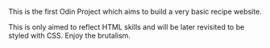 This is the first Odin Project which aims to build a very basic recipe website. 

This is only aimed to reflect HTML skills and will be later revisited to be styled with CSS. Enjoy the brutalism.